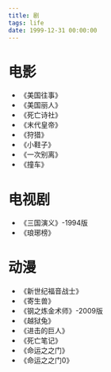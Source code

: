 ```yaml
---
title: 剧
tags: life
date: 1999-12-31 00:00:00
---
```


# 电影
- 《美国往事》
- 《美国丽人》
- 《死亡诗社》
- 《末代皇帝》
- 《狩猎》
- 《小鞋子》
- 《一次别离》
- 《撞车》

# 电视剧
- 《三国演义》-1994版
- 《琅琊榜》

# 动漫
- 《新世纪福音战士》
- 《寄生兽》
- 《钢之炼金术师》-2009版
- 《越狱兔》
- 《进击的巨人》
- 《死亡笔记》
- 《命运之之门》
- 《命运之之门0》